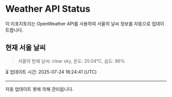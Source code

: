 
# Weather API Status

이 리포지토리는 OpenWeather API를 사용하여 서울의 날씨 정보를 자동으로 업데이트합니다.

## 현재 서울 날씨
> 서울의 현재 날씨: clear sky, 온도: 25.04°C, 습도: 86%

⏳ 업데이트 시간: 2025-07-24 18:24:41 (UTC)

---
자동 업데이트 봇에 의해 관리됩니다.
